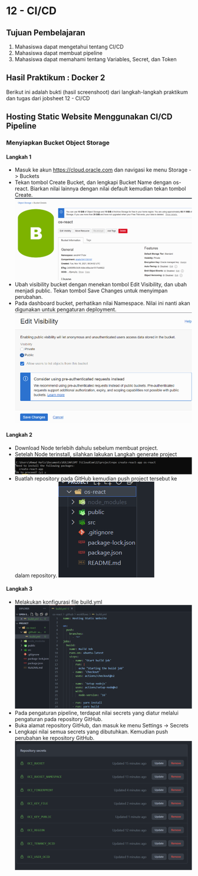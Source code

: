 # 12 - CI/CD

## Tujuan Pembelajaran
1. Mahasiswa dapat mengetahui tentang CI/CD
2. Mahasiswa dapat membuat pipeline
3. Mahasiswa dapat memahami tentang Variables, Secret, dan Token

## Hasil Praktikum : Docker 2
Berikut ini adalah bukti (hasil screenshoot) dari langkah-langkah praktikum dan tugas dari jobsheet 12 - CI/CD

## Hosting Static Website Menggunakan CI/CD Pipeline
### Menyiapkan Bucket Object Storage
#### Langkah 1
- Masuk ke akun https://cloud.oracle.com dan navigasi ke menu Storage -> Buckets
- Tekan tombol Create Bucket, dan lengkapi Bucket Name dengan os-react. Biarkan nilai
lainnya dengan nilai default kemudian tekan tombol Create.
![Screenshot langkah 1a](img/1a.PNG)
- Ubah visibility bucket dengan menekan tombol Edit Visibility, dan ubah menjadi public.
Tekan tombol Save Changes untuk menyimpan perubahan.
- Pada dashboard bucket, perhatikan nilai Namespace. Nilai ini nanti akan digunakan untuk
pengaturan deployment.
![Screenshot langkah 1b](img/1b.PNG)
#### Langkah 2
- Download Node terlebih dahulu sebelum membuat project.
- Setelah Node terinstall, silahkan lakukan Langkah generate project
![Screenshot langkah 2a](img/2a.PNG)
- Buatlah repository pada GitHub kemudian push project tersebut ke dalam repository.
![Screenshot langkah 2b](img/2b.PNG)
#### Langkah 3
- Melakukan konfigurasi file build.yml
![Screenshot langkah 3a](img/3a.PNG)
- Pada pengaturan pipeline, terdapat nilai secrets yang diatur melalui pengaturan pada
repository GitHub.
- Buka alamat repository GitHub, dan masuk ke menu Settings -> Secrets
- Lengkapi nilai semua secrets yang dibutuhkan. Kemudian push perubahan ke repository
GitHub.
![Screenshot langkah 3b](img/3b.PNG)